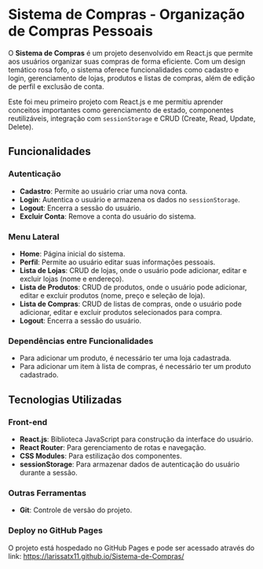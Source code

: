 # Sistema de Compras - Organização de Compras Pessoais

O **Sistema de Compras** é um projeto desenvolvido em React.js que permite aos usuários organizar suas compras de forma eficiente. Com um design temático rosa fofo, o sistema oferece funcionalidades como cadastro e login, gerenciamento de lojas, produtos e listas de compras, além de edição de perfil e exclusão de conta.

Este foi meu primeiro projeto com React.js e me permitiu aprender conceitos importantes como gerenciamento de estado, componentes reutilizáveis, integração com `sessionStorage` e CRUD (Create, Read, Update, Delete).

## Funcionalidades

### Autenticação
- **Cadastro**: Permite ao usuário criar uma nova conta.
- **Login**: Autentica o usuário e armazena os dados no `sessionStorage`.
- **Logout**: Encerra a sessão do usuário.
- **Excluir Conta**: Remove a conta do usuário do sistema.

### Menu Lateral
- **Home**: Página inicial do sistema.
- **Perfil**: Permite ao usuário editar suas informações pessoais.
- **Lista de Lojas**: CRUD de lojas, onde o usuário pode adicionar, editar e excluir lojas (nome e endereço).
- **Lista de Produtos**: CRUD de produtos, onde o usuário pode adicionar, editar e excluir produtos (nome, preço e seleção de loja).
- **Lista de Compras**: CRUD de listas de compras, onde o usuário pode adicionar, editar e excluir produtos selecionados para compra.
- **Logout**: Encerra a sessão do usuário.

### Dependências entre Funcionalidades
- Para adicionar um produto, é necessário ter uma loja cadastrada.
- Para adicionar um item à lista de compras, é necessário ter um produto cadastrado.

## Tecnologias Utilizadas

### Front-end
- **React.js**: Biblioteca JavaScript para construção da interface do usuário.
- **React Router**: Para gerenciamento de rotas e navegação.
- **CSS Modules**: Para estilização dos componentes.
- **sessionStorage**: Para armazenar dados de autenticação do usuário durante a sessão.

### Outras Ferramentas
- **Git**: Controle de versão do projeto.

### Deploy no GitHub Pages
O projeto está hospedado no GitHub Pages e pode ser acessado através do link:
https://larissatx11.github.io/Sistema-de-Compras/

